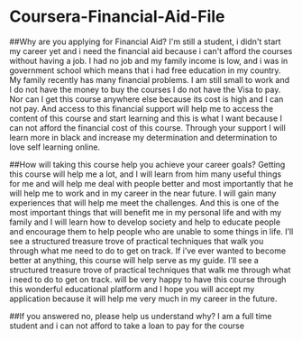 # Coursera-Financial-Aid-File

##Why are you applying for Financial Aid?
I'm still a student, i didn't start my career yet and i need the financial aid because i can't afford the courses without having a job.
I had no job and my family income is low, and i was in government school which means that i had free education in my country.
My family recently has many financial problems.
I am still small to work and I do not have the money to buy the courses I do not have the Visa to pay.
Nor can I get this course anywhere else because its cost is high and I can not pay.
And access to this financial support will help me to access the content of this course and start learning and this is what I want because I can not afford the financial cost of this course.
Through your support I will learn more in black and increase my determination and determination to love self learning online.

##How will taking this course help you achieve your career goals?
Getting this course will help me a lot, and I will learn from him many useful things for me and will help me deal with people better and
most importantly that he will help me to work and in my career in the near future. I will gain many experiences that will help me meet the
challenges. And this is one of the most important things that will benefit me in my personal life and with my family and I will learn how
to develop society and help to educate people and encourage them to help people who are unable to some things in life. I’ll see
a structured treasure trove of practical techniques that walk you through what me need to do to get on track. If i’ve ever wanted to become
better at anything, this course will help serve as my guide. I’ll see a structured treasure trove of practical techniques that walk me
through what i need to do to get on track. will be very happy to have this course through this wonderful educational platform and I hope
you will accept my application because it will help me very much in my career in the future.

##If you answered no, please help us understand why?
I am a full time student and i can not afford to take a loan to pay for the course
